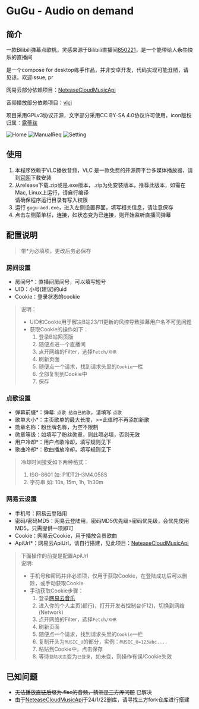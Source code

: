 # GuGu - Audio on demand

## 简介

一款Bilibili弹幕点歌机，灵感来源于Bilibili直播间[850221](https://live.bilibili.com/850221)，是一个能带给人<del>永生</del>快乐的直播间

是一个compose for desktop练手作品，并非安卓开发，代码实现可能丑陋，请见谅，欢迎issue, pr

网易云部分依赖项目：[NeteaseCloudMusicApi](https://github.com/Binaryify/NeteaseCloudMusicApi)

音频播放部分依赖项目：[vlcj](https://github.com/caprica/vlcj)

项目采用GPLv3协议开源，文字部分采用CC BY-SA 4.0协议许可使用，icon版权归属：[露蒂丝](https://space.bilibili.com/52522)

![Home](readmeImg/Home.png)
![ManualReq](readmeImg/ManualSongReq.png)
![Setting](readmeImg/Setting.png)

## 使用

1. 本程序依赖于VLC播放音频，VLC 是一款免费的开源跨平台多媒体播放器，请到[官网](https://www.videolan.org/vlc/)下载安装
2. 从release下载.zip或是.exe版本，.zip为免安装版本，推荐此版本，如需在Mac, Linux上运行，请自行编译
   <br/>
   请确保程序运行目录有写入权限
3. 运行 `gugu-aod.exe`，进入左侧设置界面，填写相关信息，请注意保存
4. 点击左侧菜单栏，连接，如状态变为已连接，则开始监听直播间弹幕

## 配置说明

> 带*为必填项，更改后务必保存

### 房间设置

- 房间号*：直播间房间号，可以填写短号
- UID：小号(建议)的uid
- Cookie：登录状态的cookie

> 说明：
> - UID和Cookie用于解决B站23/11更新的风控导致弹幕用户名不可见问题
> - 获取Cookie的操作如下：
>   1. 登录B站网页版
>   2. 随便点进一个直播间
>   3. 点开网络的Filter，选择`Fetch/XHR`
>   4. 刷新页面
>   5. 随便点一个请求，找到请求头里的`Cookie`一栏
>   6. 全部复制到Cookie中
>   7. 保存

### 点歌设置

- 弹幕前缀*：弹幕: `点歌 给自己的歌`，请填写 `点歌`
- 歌单大小*：主页歌单的最大长度，>=此值时不再添加新歌
- 勋章名称：粉丝牌名称，为空不限制
- 勋章等级：如填写了粉丝勋章，则此项必填，否则无效
- 用户冷却*：用户点歌冷却，填写规则见下
- 歌曲冷却*：歌曲播放冷却，填写规则见下

> 冷却时间接受如下两种格式：
> 1. ISO-8601 如: P1DT2H3M4.058S
> 2. 字符串 如: 10s, 15m, 1h, 1h30m

### 网易云设置

- 手机号：网易云登陆用
- 密码/密码MD5：网易云登陆用，密码MD5优先级>密码优先级，会优先使用MD5，只需提供一项即可
- Cookie：网易云Cookie，用于播放会员歌曲
- ApiUrl*：网易云ApiUrl，请自行搭建，见此项目：[NeteaseCloudMusicApi](https://github.com/Binaryify/NeteaseCloudMusicApi)

> 下面操作的前提是配置ApiUrl<br/>
> 说明:
> - 手机号和密码并非必须项，仅用于获取Cookie，在登陆成功后可以删除，或手动获取Cookie
> - 手动获取Cookie步骤：
>   1. 登录[网易云音乐](https://music.163.com/)
>   2. 进入你的个人主页(都行)，打开开发者控制台(F12)，切换到网络(Network)
>   3. 点开网络的Filter，选择`Fetch/XHR`
>   4. 刷新页面
>   5. 随便点一个请求，找到请求头里的`Cookie`一栏
>   6. 复制开头为`MUSIC_U`的部分，实例：`MUSIC_U=123abc....`
>   7. 粘贴到Cookie中，点击保存
>   8. 等待`登陆状态`变为`已登录`，如未变，则操作有误/Cookie失效

## 已知问题

- <del>无法播放直链后缀为.flac的音频，猜测是三方库问题</del> 已解决
- 由于[NeteaseCloudMusicApi](https://github.com/Binaryify/NeteaseCloudMusicApi)于24/1/22删库，请寻找三方fork仓库进行搭建